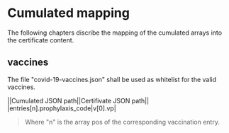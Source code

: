 # Cumulated mapping

The following chapters discribe the mapping of the cumulated arrays into the certificate content.

## vaccines

The file "covid-19-vaccines.json" shall be used as whitelist for the valid vaccines.

||Cumulated JSON path||Certifivate JSON path||
|entries[n].prophylaxis_code|v[0].vp|

> Where "n" is the array pos of the corresponding vaccination entry.
